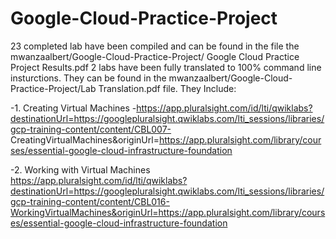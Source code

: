 # Google-Cloud-Practice-Project


23 completed lab have been compiled and can be found in the file the mwanzaalbert/Google-Cloud-Practice-Project/ Google Cloud Practice Project Results.pdf
2 labs have been fully translated to 100% command line insturctions. They can be found in the mwanzaalbert/Google-Cloud-Practice-Project/Lab Translation.pdf file. They Include:


  -1.	Creating Virtual Machines
  -https://app.pluralsight.com/id/lti/qwiklabs?destinationUrl=https://googlepluralsight.qwiklabs.com/lti_sessions/libraries/gcp-training-content/content/CBL007-       CreatingVirtualMachines&originUrl=https://app.pluralsight.com/library/courses/essential-google-cloud-infrastructure-foundation
  
  -2.	Working with Virtual Machines
https://app.pluralsight.com/id/lti/qwiklabs?destinationUrl=https://googlepluralsight.qwiklabs.com/lti_sessions/libraries/gcp-training-content/content/CBL016-WorkingVirtualMachines&originUrl=https://app.pluralsight.com/library/courses/essential-google-cloud-infrastructure-foundation

 
